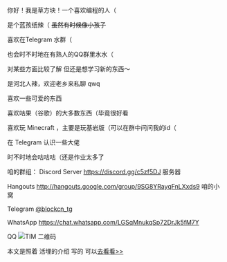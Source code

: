 你好！我是草方块！一个喜欢编程的人（

是个蓝孩纸辣（ ~~虽然有时候像小孩子~~

喜欢在Telegram 水群（

也会时不时地在有熟人的QQ群里水水（

对某些方面比较了解 但还是想学习新的东西～

是河北人辣，欢迎老乡来私聊 qwq

喜欢一些可爱的东西

喜欢咕果（谷歌）的大多数东西（毕竟很好看

喜欢玩 Minecraft ，主要是玩基岩版（可以在群中问问我的id（

在 Telegram 认识一些大佬

时不时地会咕咕咕（还是作业太多了

咱的群组：
Discord Server
https://discord.gg/c5zf5DJ 服务器

Hangouts
http://hangouts.google.com/group/9SG8YRayqFnLXxds9 咱的小窝

Telegram
[@blockcn_tg](https://t.me/blockcn_tg)

WhatsApp
https://chat.whatsapp.com/LGSqMnukqSp72DrJk5fM7Y

QQ 
![TIM 二维码](https://i.loli.net/2020/04/16/bL9TAPYtiGjQNmI.jpg)

本文是照着 活埋的介绍 写的 可以[去看看>>](https://www.umr2333.com/index.php/about)
